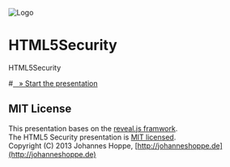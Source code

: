![Logo](https://raw.github.com/JohannesHoppe/HTML5Security/master/images/logo_big.png)
# HTML5Security

HTML5Security

#[&nbsp;&nbsp;&nbsp;&raquo; Start the presentation](http://johanneshoppe.github.com/HTML5Security/)


## MIT License

This presentation bases on the [reveal.js framwork](http://lab.hakim.se/reveal-js/).  
The HTML5 Security presentation is [MIT licensed](https://raw.github.com/JohannesHoppe/HTML5Security/master/LICENSE).  
Copyright (C) 2013 Johannes Hoppe, [http://johanneshoppe.de](http://johanneshoppe.de)
